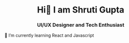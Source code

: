 <h1 align="center">Hi👋 I am Shruti Gupta</h1>
<h3 align="center"> UI/UX Designer and Tech Enthusiast</h3>

🌱 I’m currently learning React and Javascript

<!--
**shrutiiigupta/shrutiiigupta** is a ✨ _special_ ✨ repository because its `README.md` (this file) appears on your GitHub profile.

Here are some ideas to get you started:

- 🔭 I’m currently working on ...
- 🌱 I’m currently learning ...
- 👯 I’m looking to collaborate on ...
- 🤔 I’m looking for help with ...
- 💬 Ask me about ...
- 📫 How to reach me: ...
- 😄 Pronouns: ...
- ⚡ Fun fact: ...
-->
